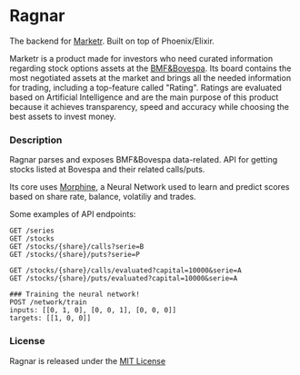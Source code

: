 # Ragnar

The backend for [Marketr](https://sonataxa.tech). Built on top of Phoenix/Elixir.

Marketr is a product made for investors who need curated information regarding stock options assets at the [BMF&Bovespa](http://www.bmfbovespa.com.br/pt_br/).
Its board contains the most negotiated assets at the market and brings all the needed information for trading, including a top-feature called "Rating".
Ratings are evaluated based on Artificial Intelligence and are the main purpose of this product because it achieves transparency, speed and accuracy
while choosing the best assets to invest money.

### Description
Ragnar parses and exposes BMF&Bovespa data-related.
API for getting stocks listed at Bovespa and their related calls/puts.

Its core uses [Morphine](https://github.com/leandronsp/morphine), a Neural Network used to learn and predict scores based on share rate, balance, volatiliy and trades.

Some examples of API endpoints:

	GET /series
	GET /stocks
	GET /stocks/{share}/calls?serie=B
	GET /stocks/{share}/puts?serie=P

	GET /stocks/{share}/calls/evaluated?capital=10000&serie=A
	GET /stocks/{share}/puts/evaluated?capital=10000&serie=A

	### Training the neural network!
	POST /network/train
	inputs: [[0, 1, 0], [0, 0, 1], [0, 0, 0]]
	targets: [[1, 0, 0]]


### License
Ragnar is released under the [MIT License](https://opensource.org/licenses/MIT)
